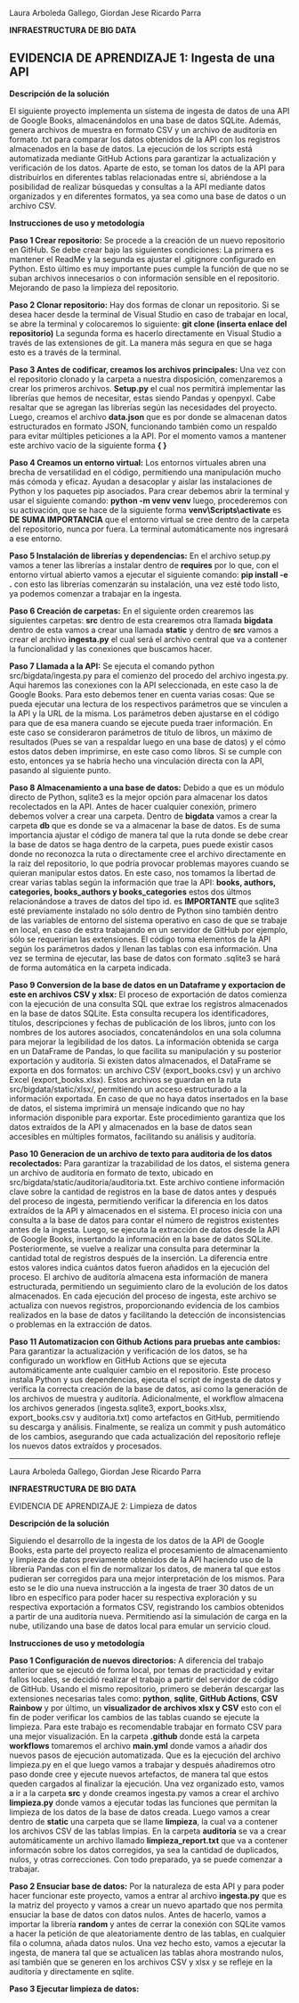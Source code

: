 Laura Arboleda Gallego, Giordan Jese Ricardo Parra

**INFRAESTRUCTURA DE BIG DATA**

EVIDENCIA DE APRENDIZAJE 1: Ingesta de una API
---------
**Descripción de la solución** 

El siguiente proyecto implementa un sistema de ingesta de datos de una API de Google Books, almacenándolos en una base de datos SQLite. Además, genera archivos de muestra en formato CSV y un archivo de auditoría en formato .txt para comparar los datos obtenidos de la API con los registros almacenados en la base de datos. La ejecución de los scripts está automatizada mediante GitHub Actions para garantizar la actualización y verificación de los datos. Aparte de esto, se toman los datos de la API para distribuirlos en diferentes tablas relacionadas entre sí, abriéndose a la posibilidad de realizar búsquedas y consultas a la API mediante datos organizados y en diferentes formatos, ya sea como una base de datos o un archivo CSV. 

**Instrucciones de uso y metodología**

**Paso 1 Crear repositorio:** Se procede a la creación de un nuevo repositorio en GitHub. Se debe crear bajo las siguientes condiciones: La primera es mantener el ReadMe y la segunda es ajustar el .gitignore configurado en Python. Esto último es muy importante pues cumple la función de que no se suban archivos innecesarios o con información sensible en el repositorio. Mejorando de paso la limpieza del repositorio. 

**Paso 2 Clonar repositorio:** Hay dos formas de clonar un repositorio. Si se desea hacer desde la terminal de Visual Studio en caso de trabajar en local, se abre la terminal y colocaremos lo siguiente: **git clone (inserta enlace del repositorio)** La segunda forma es hacerlo directamente en Visual Studio a través de las extensiones de git. La manera más segura en que se haga esto es a través de la terminal. 

**Paso 3 Antes de codificar, creamos los archivos principales:** Una vez con el repositorio clonado y la carpeta a nuestra disposición, comenzaremos a crear los primeros archivos. **Setup.py** el cual nos permitirá implementar las librerías que hemos de necesitar, estas siendo Pandas y openpyxl. Cabe resaltar que se agregan las librerías según las necesidades del proyecto. Luego, creamos el archivo **data.json** que es por donde se almacenan datos estructurados en formato JSON, funcionando también como un respaldo para evitar múltiples peticiones a la API. Por el momento vamos a mantener este archivo vacío de la siguiente forma **{ }**

**Paso 4 Creamos un entorno virtual:** Los entornos virtuales abren una brecha de versatilidad en el código, permitiendo una manipulación mucho más cómoda y eficaz. Ayudan a desacoplar y aislar las instalaciones de Python y los paquetes pip asociados. Para crear debemos abrir la terminal y usar el siguiente comando: **python -m venv venv** luego, procederemos con su activación, que se hace de la siguiente forma **venv\Scripts\activate** es **DE SUMA IMPORTANCIA** que el entorno virtual se cree dentro de la carpeta del repositorio, nunca por fuera. La terminal automáticamente nos ingresará a ese entorno. 

**Paso 5 Instalación de librerías y dependencias:** En el archivo setup.py vamos a tener las librerías a instalar dentro de **requires** por lo que, con el entorno virtual abierto vamos a ejecutar el siguiente comando: **pip install -e .** con esto las librerías comenzarán su instalación, una vez esté todo listo, ya podemos comenzar a trabajar en la ingesta. 

**Paso 6 Creación de carpetas:** En el siguiente orden crearemos las siguientes carpetas: **src** dentro de esta crearemos otra llamada **bigdata** dentro de esta vamos a crear una llamada **static** y dentro de **src** vamos a crear el archivo **ingesta.py** el cual será el archivo central que va a contener la funcionalidad y las conexiones que buscamos hacer. 

**Paso 7 Llamada a la API:** Se ejecuta el comando python src/bigdata/ingesta.py para el comienzo del procedo del archivo ingesta.py. Aqui haremos las conexiones con la API seleccionada, en este caso la de Google Books. Para esto debemos tener en cuenta varias cosas: Que se pueda ejecutar una lectura de los respectivos parámetros que se vinculen a la API y la URL de la misma. Los parámetros deben ajustarse en el código para que de esa manera cuando se ejecute pueda traer información. En este caso se consideraron parámetros de título de libros, un máximo de resultados (Pues se van a respaldar luego en una base de datos) y el cómo estos datos deben imprimirse, en este caso como libros. Si se cumple con esto, entonces ya se habría hecho una vinculación directa con la API, pasando al siguiente punto. 

**Paso 8 Almacenamiento a una base de datos:** Debido a que es un módulo directo de Python, sqlite3 es la mejor opción para almacenar los datos recolectados en la API. Antes de hacer cualquier conexión, primero debemos volver a crear una carpeta. Dentro de **bigdata** vamos a crear la carpeta **db** que es donde se va a almacenar la base de datos. Es de suma importancia ajustar el código de manera tal que la ruta donde se debe crear la base de datos se haga dentro de la carpeta, pues puede existir casos donde no reconozca la ruta o directamente cree el archivo directamente en la raíz del repositorio, lo que podría provocar problemas mayores cuando se quieran manipular estos datos. En este caso, nos tomamos la libertad de crear varias tablas según la información que trae la API: **books, authors, categories, books_authors y books_categories** estos dos últmos relacionándose a traves de datos del tipo id. es **IMPORTANTE** que sqlite3 esté previamente instalado no sólo dentro de Python sino también dentro de las variables de entorno del sistema operativo en caso de que se trabaje en local, en caso de estra trabajando en un servidor de GitHub por ejemplo, sólo se requerirían las extensiones. El código toma elementos de la API según los parámetros dados y llenan las tablas con esa información. Una vez se termina de ejecutar, las base de datos con formato .sqlite3 se hará de forma automática en la carpeta indicada.

**Paso 9 Conversion de la base de datos en un Dataframe y exportacion de este en archivos CSV y xlsx:** El proceso de exportación de datos comienza con la ejecución de una consulta SQL que extrae los registros almacenados en la base de datos SQLite. Esta consulta recupera los identificadores, títulos, descripciones y fechas de publicación de los libros, junto con los nombres de los autores asociados, concatenándolos en una sola columna para mejorar la legibilidad de los datos. La información obtenida se carga en un DataFrame de Pandas, lo que facilita su manipulación y su posterior exportación y auditoría. Si existen datos almacenados, el DataFrame se exporta en dos formatos: un archivo CSV (export_books.csv) y un archivo Excel (export_books.xlsx). Estos archivos se guardan en la ruta src/bigdata/static/xlsx/, permitiendo un acceso estructurado a la información exportada. En caso de que no haya datos insertados en la base de datos, el sistema imprimirá un mensaje indicando que no hay información disponible para exportar. Este procedimiento garantiza que los datos extraídos de la API y almacenados en la base de datos sean accesibles en múltiples formatos, facilitando su análisis y auditoría.

**Paso 10 Generacion de un archivo de texto para auditoria de los datos recolectados:** Para garantizar la trazabilidad de los datos, el sistema genera un archivo de auditoría en formato de texto, ubicado en src/bigdata/static/auditoria/auditoria.txt. Este archivo contiene información clave sobre la cantidad de registros en la base de datos antes y después del proceso de ingesta, permitiendo verificar la diferencia en los datos extraídos de la API y almacenados en el sistema. El proceso inicia con una consulta a la base de datos para contar el número de registros existentes antes de la ingesta. Luego, se ejecuta la extracción de datos desde la API de Google Books, insertando la información en la base de datos SQLite. Posteriormente, se vuelve a realizar una consulta para determinar la cantidad total de registros después de la inserción. La diferencia entre estos valores indica cuántos datos fueron añadidos en la ejecución del proceso. El archivo de auditoría almacena esta información de manera estructurada, permitiendo un seguimiento claro de la evolución de los datos almacenados. En cada ejecución del proceso de ingesta, este archivo se actualiza con nuevos registros, proporcionando evidencia de los cambios realizados en la base de datos y facilitando la detección de inconsistencias o problemas en la extracción de datos.

**Paso 11 Automatizacion con Github Actions para pruebas ante cambios:** Para garantizar la actualización y verificación de los datos, se ha configurado un workflow en GitHub Actions que se ejecuta automáticamente ante cualquier cambio en el repositorio. Este proceso instala Python y sus dependencias, ejecuta el script de ingesta de datos y verifica la correcta creación de la base de datos, así como la generación de los archivos de muestra y auditoría. Adicionalmente, el workflow almacena los archivos generados (ingesta.sqlite3, export_books.xlsx, export_books.csv y auditoria.txt) como artefactos en GitHub, permitiendo su descarga y análisis. Finalmente, se realiza un commit y push automático de los cambios, asegurando que cada actualización del repositorio refleje los nuevos datos extraídos y procesados.

---------
Laura Arboleda Gallego, Giordan Jese Ricardo Parra

**INFRAESTRUCTURA DE BIG DATA**

EVIDENCIA DE APRENDIZAJE 2: Limpieza de datos

**Descripción de la solución** 

Siguiendo el desarrollo de la ingesta de los datos de la API de Google Books, esta parte del proyecto realiza el procesamiento de almacenamiento y limpieza de datos previamente obtenidos de la API haciendo uso de la librería Pandas con el fin de normalizar los datos, de manera tal que estos pudieran ser corregidos para una mejor interpretación de los mismos. Para esto se le dio una nueva instrucción a la ingesta de traer 30 datos de un libro en específico para poder hacer su respectiva exploración y su respectiva exportación a formatos CSV, registrando los cambios obtenidos a partir de una auditoría nueva. Permitiendo así la simulación de carga en la nube, utilizando una base de datos local para emular un servicio cloud.

**Instrucciones de uso y metodología**

**Paso 1 Configuración de nuevos directorios:** A diferencia del trabajo anterior que se ejecutó de forma local, por temas de practicidad y evitar fallos locales, se decidió realizar el trabajo a partir del servidor de código de GitHub. Usando el mismo repositorio, primero se deberán descargar las extensiones necesarias tales como: **python**, **sqlite**, **GitHub Actions**, **CSV Rainbow** y por último, un **visualizador de archivos xlsx y CSV** esto con el fin de poder verificar los cambios de las tablas cuando se ejecute la limpieza. Para este trabajo es recomendable trabajar en formato CSV para una mejor visualización. En la carpeta **.github** donde está la carpeta **workflows** tomaremos el archivo **main.yml** donde vamos a añadir dos nuevos pasos de ejecución automatizada. Que es la ejecución del archivo limpieza.py en el que luego vamos a trabajar y después añadiremos otro paso donde cree y ejecute nuevos artefactos, de manera tal que estos queden cargados al finalizar la ejecución. Una vez organizado esto, vamos a ir a la carpeta **src** y donde creamos ingesta.py vamos a crear el archivo **limpieza.py** donde vamos a ejecutar todas las funciones que permitan la limpieza de los datos de la base de datos creada. Luego vamos a crear dentro de **static** una carpeta que se llame **limpieza**, la cual va a contener los archivos CSV de las tablas limpias. En la carpeta **auditoria** se va a crear automáticamente un archivo llamado **limpieza_report.txt** que va a contener informacón sobre los datos corregidos, ya sea la cantidad de duplicados, nulos, y otras correcciones. Con todo preparado, ya se puede comenzar a trabajar. 

**Paso 2 Ensuciar base de datos:** Por la naturaleza de esta API y para poder hacer funcionar este proyecto, vamos a entrar al archivo **ingesta.py** que es la matriz del proyecto y vamos a crear un nuevo apartado que nos permita ensuciar la base de datos con datos nulos. Antes de hacerlo, vamos a importar la librería **random** y antes de cerrar la conexión con SQLite vamos a hacer la petición de que aleatoriamente dentro de las tablas, en cualquier fila o columna, añada datos nulos. Una vez hecho esto, vamos a ejecutar la ingesta, de manera tal que se actualicen las tablas ahora mostrando nulos, así también que se generen en los archivos CSV y xlsx y se refleje en la auditoría y directamente en sqlite. 

**Paso 3 Ejecutar limpieza de datos:** 

